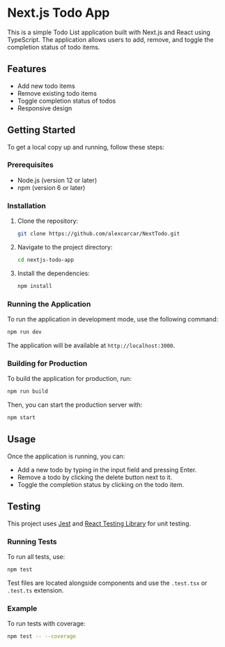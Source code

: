 # Next.js Todo App

This is a simple Todo List application built with Next.js and React using TypeScript. The application allows users to add, remove, and toggle the completion status of todo items.

## Features

- Add new todo items
- Remove existing todo items
- Toggle completion status of todos
- Responsive design

## Getting Started

To get a local copy up and running, follow these steps:

### Prerequisites

- Node.js (version 12 or later)
- npm (version 6 or later)

### Installation

1. Clone the repository:

   ```bash
   git clone https://github.com/alexcarcar/NextTodo.git
   ```

2. Navigate to the project directory:

   ```bash
   cd nextjs-todo-app
   ```

3. Install the dependencies:

   ```bash
   npm install
   ```

### Running the Application

To run the application in development mode, use the following command:

```bash
npm run dev
```

The application will be available at `http://localhost:3000`.

### Building for Production

To build the application for production, run:

```bash
npm run build
```

Then, you can start the production server with:

```bash
npm start
```

## Usage

Once the application is running, you can:

- Add a new todo by typing in the input field and pressing Enter.
- Remove a todo by clicking the delete button next to it.
- Toggle the completion status by clicking on the todo item.

## Testing

This project uses [Jest](https://jestjs.io/) and [React Testing Library](https://testing-library.com/docs/react-testing-library/intro/) for unit testing.

### Running Tests

To run all tests, use:

```bash
npm test
```

Test files are located alongside components and use the `.test.tsx` or `.test.ts` extension.

### Example

To run tests with coverage:

```bash
npm test -- --coverage
```
